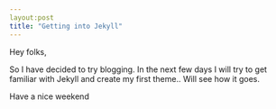 ```yaml
---
layout:post
title: "Getting into Jekyll"
---
```


Hey folks,

So I have decided to try blogging. In the next few days I will try to get familiar with Jekyll and create my first theme.. Will see how it goes.

Have a nice weekend
